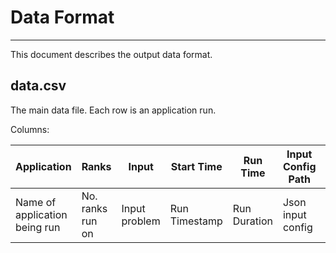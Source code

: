# Data Format
-------------

This document describes the output data format.

## data.csv

The main data file. Each row is an application run.

Columns:

| Application                   | Ranks             | Input         | Start Time    | Run Time     | Input Config Path | Profile Path               |
|-------------------------------|-------------------|---------------|---------------|--------------|-------------------|----------------------------|
| Name of application being run | No. ranks  run on | Input problem | Run Timestamp | Run Duration | Json input config | Path to HPCToolkit profile |
